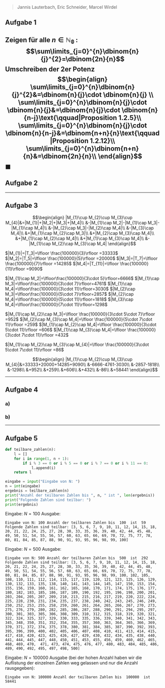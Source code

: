 >Jannis Lauterbach, Eric Schneider, Marcel Wirdel
## Aufgabe 1
Zeigen für alle $n\in \mathbb{N_{0}}$ :
$$\sum\limits_{j=0}^{n}\dbinom{n}{j}^{2}=\dbinom{2n}{n}$$
Umschreiben der $2$er Potenz
$$\begin{align}
\sum\limits_{j=0}^{n}\dbinom{n}{j}^{2}&=\dbinom{n}{j}\cdot \dbinom{n}{j} \\
\sum\limits_{j=0}^{n}\dbinom{n}{j}\cdot \dbinom{n}{j}&=\dbinom{n}{j}\cdot \dbinom{n}{n-j}\text{\qquad|Proposition 1.2.5}\\
\sum\limits_{j=0}^{n}\dbinom{n}{j}\cdot \dbinom{n}{n-j}&=\dbinom{n+n}{n}\text{\qquad |Proposition 1.2.12}\\ 
\sum\limits_{j=0}^{n}\dbinom{n+n}{n}&=\dbinom{2n}{n}\\
\end{align}$$
$\blacksquare$
---
## Aufgabe 2

---
## Aufgabe 3

$$\begin{align}
|M_{1}\cup M_{2}\cup M_{3}\cup M_{4}|&=|M_{1}|+|M_2|+|M_3|+|M_4|\\
&-|M_{1}\cap M_2|-|M_{1}\cap M_3|-|M_{1}\cap M_4|\\
&-|M_{2}\cap M_3|-|M_{2}\cap M_4|\\
&-|M_{3}\cap M_4|\\
&+|M_{1}\cap M_{2}\cap M_3|\\
&+|M_{2}\cap M_{3}\cap M_4|\\
&+|M_{1}\cap M_{2}\cap M_4|\\
&+|M_{1}\cap M_{3}\cap M_4|\\
&-|M_{1}\cap M_{2}\cap M_{3}\cap M_4|
\end{align}$$

$|M_{1}|=|T_3|=\lfloor \frac{100000}{3}\rfloor =33333$
$|M_2|=|T_5|=\lfloor \frac{100000}{5}\rfloor =20000$
$|M_3|=|T_7|=\lfloor \frac{100000}{7}\rfloor =14285$
$|M_4|=|T_{11}|=\lfloor \frac{100000}{11}\rfloor =9090$

$|M_{1}\cap M_2|=\lfloor\frac{100000}{3\cdot 5}\rfloor=6666$
$|M_{1}\cap M_3|=\lfloor\frac{100000}{3\cdot 7}\rfloor=4761$
$|M_{1}\cap M_4|=\lfloor\frac{100000}{3\cdot 11}\rfloor=3030$
$|M_{2}\cap M_3|=\lfloor\frac{100000}{5\cdot 7}\rfloor=2857$
$|M_{2}\cap M_4|=\lfloor\frac{100000}{5\cdot 11}\rfloor=1818$
$|M_{3}\cap M_4|=\lfloor\frac{100000}{7\cdot 11}\rfloor=1298$

$|M_{1}\cap M_{2}\cap M_3|=\lfloor \frac{100000}{3\cdot 5\cdot 7}\rfloor =952$
$|M_{2}\cap M_{3}\cap M_4|=\lfloor \frac{100000}{5\cdot 7\cdot 11}\rfloor =259$
$|M_{1}\cap M_{2}\cap M_4|=\lfloor \frac{100000}{3\cdot 5\cdot 11}\rfloor =606$
$|M_{1}\cap M_{3}\cap M_4|=\lfloor \frac{100000}{3\cdot 7\cdot 11}\rfloor =432$

$|M_{1}\cap M_{2}\cap M_{3}\cap M_{4}|=\lfloor \frac{100000}{3\cdot 5\cdot 7\cdot 11}\rfloor =86$

$$\begin{align}
|M_{1}\cup M_{2}\cup M_{3}\cup M_{4}|&=33333+20000+14285+9090\\
&-6666-4761-3030\\
&-2857-1818\\
&-1298\\
&+952\\
&+259\\
&+606\\
&+432\\
&-86\\
&=58441
\end{align}$$

---
## Aufgabe 4
### a)


### b)

---
## Aufgabe 5
```python
def teilbare_zahlen(n):
    l = []
    for i in range(1, n + 1):
        if i % 3 == 0 or i % 5 == 0 or i % 7 == 0 or i % 11 == 0:
            l.append(i)
    return l
    
eingabe = input("Eingabe von N: ")
n = int(eingabe)
ergebnis = teilbare_zahlen(n)
print("Anzahl der teilbaren Zahlen bis ", n, " ist ", len(ergebnis))
print("Folgende Zahlen sind teilbar: ")
print(ergebnis)
```

Eingabe: $N=100$ Ausgabe:

```
Eingabe von N: 100 Anzahl der teilbaren Zahlen bis  100  ist  59 Folgende Zahlen sind teilbar: [3, 5, 6, 7, 9, 10, 11, 12, 14, 15, 18, 20, 21, 22, 24, 25, 27, 28, 30, 33, 35, 36, 39, 40, 42, 44, 45, 48, 49, 50, 51, 54, 55, 56, 57, 60, 63, 65, 66, 69, 70, 72, 75, 77, 78, 80, 81, 84, 85, 87, 88, 90, 91, 93, 95, 96, 98, 99, 100]
```


Eingabe: $N=500$ Ausgabe:

```
Eingabe von N: 500 Anzahl der teilbaren Zahlen bis  500  ist  292 Folgende Zahlen sind teilbar: [3, 5, 6, 7, 9, 10, 11, 12, 14, 15, 18, 20, 21, 22, 24, 25, 27, 28, 30, 33, 35, 36, 39, 40, 42, 44, 45, 48, 49, 50, 51, 54, 55, 56, 57, 60, 63, 65, 66, 69, 70, 72, 75, 77, 78, 80, 81, 84, 85, 87, 88, 90, 91, 93, 95, 96, 98, 99, 100, 102, 105, 108, 110, 111, 112, 114, 115, 117, 119, 120, 121, 123, 125, 126, 129, 130, 132, 133, 135, 138, 140, 141, 143, 144, 145, 147, 150, 153, 154, 155, 156, 159, 160, 161, 162, 165, 168, 170, 171, 174, 175, 176, 177, 180, 182, 183, 185, 186, 187, 189, 190, 192, 195, 196, 198, 200, 201, 203, 204, 205, 207, 209, 210, 213, 215, 216, 217, 219, 220, 222, 224, 225, 228, 230, 231, 234, 235, 237, 238, 240, 242, 243, 245, 246, 249, 250, 252, 253, 255, 258, 259, 260, 261, 264, 265, 266, 267, 270, 273, 275, 276, 279, 280, 282, 285, 286, 287, 288, 290, 291, 294, 295, 297, 300, 301, 303, 305, 306, 308, 309, 310, 312, 315, 318, 319, 320, 321, 322, 324, 325, 327, 329, 330, 333, 335, 336, 339, 340, 341, 342, 343, 345, 348, 350, 351, 352, 354, 355, 357, 360, 363, 364, 365, 366, 369, 370, 371, 372, 374, 375, 378, 380, 381, 384, 385, 387, 390, 392, 393, 395, 396, 399, 400, 402, 405, 406, 407, 408, 410, 411, 413, 414, 415, 417, 418, 420, 423, 425, 426, 427, 429, 430, 432, 434, 435, 438, 440, 441, 444, 445, 447, 448, 450, 451, 453, 455, 456, 459, 460, 462, 465, 468, 469, 470,  471, 473, 474, 475, 476, 477, 480, 483, 484, 485, 486, 489, 490, 492, 495, 497, 498, 500]
```


Eingabe: $N=100000$ Ausgabe (bei der hohen Anzahl haben wir die Auflistung der einzelnen Zahlen weg gelassen und nur die Anzahl rausgegeben):

```
Eingabe von N: 100000 Anzahl der teilbaren Zahlen bis  100000  ist  58441
```